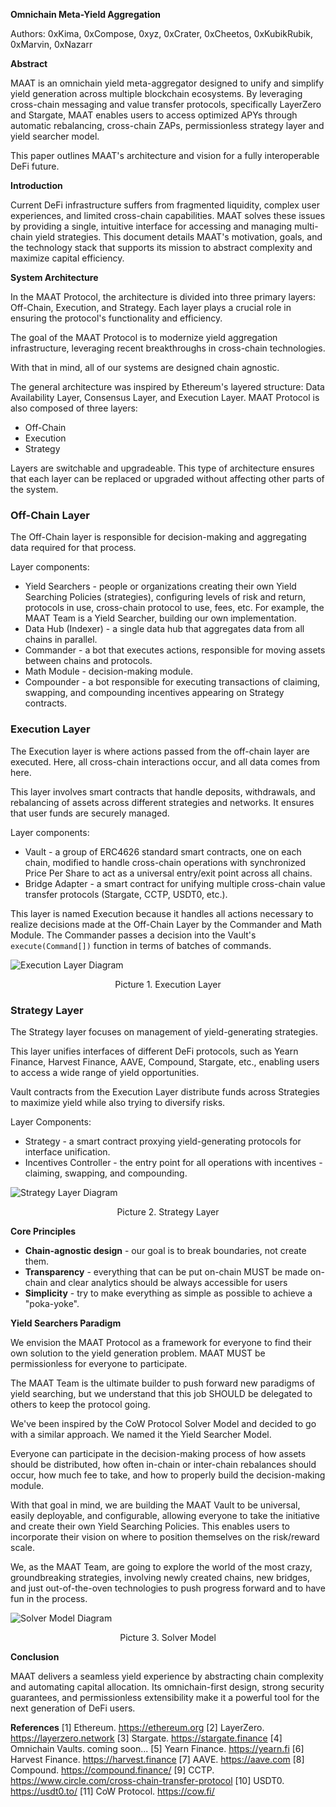 **Omnichain Meta-Yield Aggregation**

Authors: 0xKima, 0xCompose, 0xyz, 0xCrater, 0xCheetos, 0xKubikRubik, 0xMarvin, 0xNazarr

**Abstract**

MAAT is an omnichain yield meta-aggregator designed to unify and simplify yield generation across multiple blockchain ecosystems. By leveraging cross-chain messaging and value transfer protocols, specifically LayerZero and Stargate, MAAT enables users to access optimized APYs through automatic rebalancing, cross-chain ZAPs, permissionless strategy layer and yield searcher model.

This paper outlines MAAT's architecture and vision for a fully interoperable DeFi future.

**Introduction**

Current DeFi infrastructure suffers from fragmented liquidity, complex user experiences, and limited cross-chain capabilities. MAAT solves these issues by providing a single, intuitive interface for accessing and managing multi-chain yield strategies. This document details MAAT's motivation, goals, and the technology stack that supports its mission to abstract complexity and maximize capital efficiency.

**System Architecture**

In the MAAT Protocol, the architecture is divided into three primary layers: Off-Chain, Execution, and Strategy. Each layer plays a crucial role in ensuring the protocol's functionality and efficiency.

The goal of the MAAT Protocol is to modernize yield aggregation infrastructure, leveraging recent breakthroughs in cross-chain technologies.

With that in mind, all of our systems are designed chain agnostic.

The general architecture was inspired by Ethereum's layered structure: Data Availability Layer, Consensus Layer, and Execution Layer. MAAT Protocol is also composed of three layers:

- Off-Chain
- Execution
- Strategy

Layers are switchable and upgradeable. This type of architecture ensures that each layer can be replaced or upgraded without affecting other parts of the system.

### **Off-Chain Layer**

The Off-Chain layer is responsible for decision-making and aggregating data required for that process.

Layer components:

- Yield Searchers - people or organizations creating their own Yield Searching Policies (strategies), configuring levels of risk and return, protocols in use, cross-chain protocol to use, fees, etc. For example, the MAAT Team is a Yield Searcher, building our own implementation.
- Data Hub (Indexer) - a single data hub that aggregates data from all chains in parallel.
- Commander - a bot that executes actions, responsible for moving assets between chains and protocols.
- Math Module - decision-making module.
- Compounder - a bot responsible for executing transactions of claiming, swapping, and compounding incentives appearing on Strategy contracts.

### **Execution Layer**

The Execution layer is where actions passed from the off-chain layer are executed. Here, all cross-chain interactions occur, and all data comes from here.

This layer involves smart contracts that handle deposits, withdrawals, and rebalancing of assets across different strategies and networks. It ensures that user funds are securely managed.

Layer components:

- Vault - a group of ERC4626 standard smart contracts, one on each chain, modified to handle cross-chain operations with synchronized Price Per Share to act as a universal entry/exit point across all chains.
- Bridge Adapter - a smart contract for unifying multiple cross-chain value transfer protocols (Stargate, CCTP, USDT0, etc.).

This layer is named Execution because it handles all actions necessary to realize decisions made at the Off-Chain Layer by the Commander and Math Module. The Commander passes a decision into the Vault's `execute(Command[])` function in terms of batches of commands.

![Execution Layer Diagram](https://mermaid.ink/img/pako:eNqVVG1vmzAQ_iuWpUqpRCIweRmoqpSt_bZqU9NV2iAfHLgQVLCRMUuzvPz22RDyStbMH_xyvnvuufP5ljjgIWAXt9ttn8lYJuCip-HwBbXR4zsEhYw5QwldgPBZqTNN-DyYUSHRy2efITV-5CByT89j1G7fo5WPc0nfYMjCB0ggohJakr8BMxBNecGkgcKtHG59vCr9VVAjnvwG4VXLDo1mWbIYSaEMokWr3qB8u7kKQ4o4ikA8w4QmlAXQOrCq7PJiEgmazQ6g9AhjAUGZha_Pe-nNDXqlRSItdFc6oHkOMr-biPuApxnPIUQBTZJ8hUaSCh2q5dW78RFMw32FWeKTC1anl5VJfSQf-CKNvuw6E3p8y2ScxnmKNptNI0ctH4pJLEVxrEROlL7zZBHxJuiG1KWUhSppNfB_GZ052tG7wmZvtauD2uX-6rge6vqvR1UQXrlUdfcTqGCWVy7jj5SHw9dHy9PzgSqwsJHbeYKu4EYO3ak_EYKq1Fi2bnVO5rGchYLOq49RUiaXmR9B_RtLR0SujevsDa8Iyz5LuX2ZuH2acruR2m6DDZyCSGkcqia51Beql8wgBR-7SIc91XA-9tlaqdJC8tGCBdhVjwMGFryIZtid0iRXpyIL1a94iKmKNd1JIYwlF09VGy67sYEzyn5xntYw6ojdJX7HLiG9jmPbpqkmq0t6XQMvlNQxO45DzIEz6DvWpz7prw38pwQwO_1ujzjEMm2l1esNHANHQkezZaiiBPFFt2XsWtb6L_Pg42o?type=png)

<div style="text-align: center;">
    Picture 1. Execution Layer
</div>

### **Strategy Layer**

The Strategy layer focuses on management of yield-generating strategies.

This layer unifies interfaces of different DeFi protocols, such as Yearn Finance, Harvest Finance, AAVE, Compound, Stargate, etc., enabling users to access a wide range of yield opportunities.

Vault contracts from the Execution Layer distribute funds across Strategies to maximize yield while also trying to diversify risks.

Layer Components:

- Strategy - a smart contract proxying yield-generating protocols for interface unification.
- Incentives Controller - the entry point for all operations with incentives - claiming, swapping, and compounding.

![Strategy Layer Diagram](https://mermaid.ink/img/pako:eNqFVG1v2jAQ_iuWpUqtFCihCYV8mERppyEVqWo7po30g5scwWqwkeNAWdP_vrPNS4rK6g-xfffc25M7v9FEpkAj2mg0YqG5ziEio37_kTRIoRXTkK1JDkvIY2Eh01yukhlTmjxexYLgcujGNzJmZa79id2erKTfH9840MkJSeR8IUuRnp6RAvK8IFwsAUMuofAIEylRYCSFRo1GpZZkaVztHLC8kCTJGZ8XeM4Rv2IqLaxtodkLED2DOTnlUyIggaJgan0Wi8-yDOtZPmzq_MX1bLBJkotsa1mUz5lii9kx3GQrJytUkJrmyTkwK-UKEs2l2NFm1uB-bDMYSCz89TsXTCTgJKbMif2e3ymZS5ERw43xagEV2lYfDZ1fEKk7HNRdxTSFhSy4Pj07N5mmiq3wuP8tMa0cO-1j7Awxivtj_yVnDzvghu8UX1JzC5ZCm8KVVEqutrfquj-sMB572Ur28RzAtBciVmxxL0sNaiO-efxRbf3WuPqsP4LPGOg_K5awlOF2tPwa5qD2WxwixTL4svKfD9eDpuuCKt8Ykdew4bcq8huYEnuovTrkUGCh2CDkGWWGGC1fQFSklpADjoajOjdO6GJ-8H-Um4s6N9bgYmI3rIx6dA5qzniKT8qbsY6pGUqIaURMA07tRNNYvCOUlVo-rEVCI61K8KiSZTaj0RQHHW_lIkX6rjlDhudbCKRcSzVyb5Z9ujy6YOKPlDsIXmn0Rl9p5HfazW7QC4PgstcKW72LjkfXNOr6zUu_FwTtsNfuhGHLf_foX-ug1ex22r1Oq-uHAe7dy9CjmTLFbBJEUkANcFw0jcL3fxbFs3o?type=png)

<div style="text-align: center;">
    Picture 2. Strategy Layer
</div>

**Core Principles**

- **Chain-agnostic design** - our goal is to break boundaries, not create them.
- **Transparency** - everything that can be put on-chain MUST be made on-chain and clear analytics should be always accessible for users
- **Simplicity** - try to make everything as simple as possible to achieve a "poka-yoke".

**Yield Searchers Paradigm**

We envision the MAAT Protocol as a framework for everyone to find their own solution to the yield generation problem. MAAT MUST be permissionless for everyone to participate.

The MAAT Team is the ultimate builder to push forward new paradigms of yield searching, but we understand that this job SHOULD be delegated to others to keep the protocol going.

We've been inspired by the CoW Protocol Solver Model and decided to go with a similar approach. We named it the Yield Searcher Model.

Everyone can participate in the decision-making process of how assets should be distributed, how often in-chain or inter-chain rebalances should occur, how much fee to take, and how to properly build the decision-making module.

With that goal in mind, we are building the MAAT Vault to be universal, easily deployable, and configurable, allowing everyone to take the initiative and create their own Yield Searching Policies. This enables users to incorporate their vision on where to position themselves on the risk/reward scale.

We, as the MAAT Team, are going to explore the world of the most crazy, groundbreaking strategies, involving newly created chains, new bridges, and just out-of-the-oven technologies to push progress forward and to have fun in the process.

![Solver Model Diagram](https://mermaid.ink/img/pako:eNqVVNuOmzAQ_RXLUqREAgQh0ISHSmm2b5sq2qRbbUsfvGECVsGOjEmbzeXbO0AuFG20W548Z2aOzxxs7-hSRkADappmKDTXKQRkOh4viEnkamUuE8YFrnOZbkCZGRanoaiKV6n8jWmlyeJTKAh-X3NQOTHNj2SPZRAzDXsyrzqtkvNHSBsR6TqObXfIePbUwx10AuQOYhBECgjpz7cpJ5KLZ5bDlfaMkK5X8j703sUzHj9-vnKUEen2_f8gmBS5lllDRhWTruvYDZaap9NpOlIRlot2ciIFbrhhmm_gZlEl9Zq8pL8lXEPKcw3R6cfVqfbGOMmKk6gyPdcKR4q3-8ZObVernmVT2WtdKOCL1OYbIi7a91KkW1KFN9jeR3gyvdZYr9t8df1UCq6l4iKui0Magw7IbDbv5kZqxD2DLB7vjfJchrQppdloYWfDztcL9hHTrHVKLlPdYCuNOCvNi-dYsXXS0FB-EVew1FwKcv9wRZ-AKUGOxyO5YnPNVHlSW3BlNkJXZCKztSxE9C86XzP1qwXVlnLILcuqYRARNWgGKmM8wpdkV8Ihxfuc4T0OcJnyONEhDcUBC1mh5XwrljTQqgCDKlnECQ1WLM0xKtboGdxxhoNn5xKISqem9UNVvVcGXTPxXcpLCYY02NE_NHAcx_Lcvmu7fcce-APfNeiWBn3PsQbDwWDkDFzb9_2hdzDoS8VgW0PP8x3P_uB6fW_ke9gRq3KWk0KcENQE_dE0GPmHv3VMnFg)

<div style="text-align: center;">
    Picture 3. Solver Model
</div>

**Conclusion**

MAAT delivers a seamless yield experience by abstracting chain complexity and automating capital allocation. Its omnichain-first design, strong security guarantees, and permissionless extensibility make it a powerful tool for the next generation of DeFi users.

**References**
[1] Ethereum. https://ethereum.org
[2] LayerZero. https://layerzero.network
[3] Stargate. https://stargate.finance
[4] Omnichain Vaults. coming soon...
[5] Yearn Finance. https://yearn.fi
[6] Harvest Finance. https://harvest.finance
[7] AAVE. https://aave.com
[8] Compound. https://compound.finance/
[9] CCTP. https://www.circle.com/cross-chain-transfer-protocol
[10] USDT0. https://usdt0.to/
[11] CoW Protocol. https://cow.fi/
